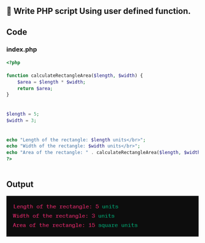 ##  Write PHP script Using user defined function.



## Code

### index.php


```php
<?php

function calculateRectangleArea($length, $width) {
    $area = $length * $width;
    return $area;
}


$length = 5;
$width = 3;


echo "Length of the rectangle: $length units</br>";
echo "Width of the rectangle: $width units</br>";
echo "Area of the rectangle: " . calculateRectangleArea($length, $width) . " square units</br>";
?>



```

## Output

![Output Image Unavailable](1.png)